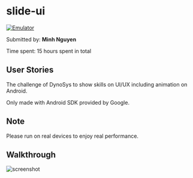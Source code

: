 # slide-ui

[![Emulator](https://img.shields.io/badge/Emulator-Preview-brightgreen.svg)](https://appetize.io/embed/uwk70325wxzkpwr3p7vwqfgj4r?device=nexus5&scale=75&orientation=portrait&osVersion=7.0)

Submitted by: **Minh Nguyen**

Time spent: 15 hours spent in total

## User Stories
The challenge of DynoSys to show skills on UI/UX including animation on Android.

Only made with Android SDK provided by Google.

## Note
Please run on real devices to enjoy real performance.

## Walkthrough
![screenshot](slide.gif)
